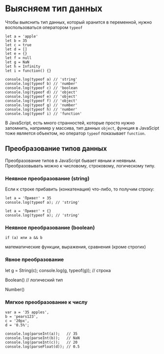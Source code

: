 # Выясняем тип данных
Чтобы выяснить тип данных, который хранится в переменной, нужно воспользоваться оператором `typeof`

    let a = 'apple'
    let b = 35
    let c = true
    let d = []
    let e = {}
    let f = null
    let g = NaN
    let h = Infinity
    let i = function() {}

    console.log(typeof a) // 'string'
    console.log(typeof b) // 'number'
    console.log(typeof c) // 'boolean
    console.log(typeof d) // 'object'
    console.log(typeof e) // 'object'
    console.log(typeof f) // 'object'
    console.log(typeof g) // 'number'
    console.log(typeof h) // 'number'
    console.log(typeof i) // 'function'

В JavaScript, есть много странностей, которые просто нужно запомнить, например у массива, тип данных `object`, функция в JavaScipt тоже является объектом, но оператор `typeof` показывает `function`.

## Преобразование типов данных
Преобразование типов в JavaScript бывает явным и неявным. Преобразовывать можно к числовому, строковому, логическому типу.

### Неявное преобразование (string)
Если к строке прибавить (конкатенация) что-либо, то получим строку:

    let a = 'Привет' + 35
    console.log(typeof a); // 'string'

    let a = 'Привет' + {}
    console.log(typeof a); // 'string'

### Неявное преобразование (boolean)

    if (a) или a && b

математические функции, выражения, сравнения (кроме строгих)

### Явное преобразование
let g = String(c);
console.log(g, typeof(g)); // строка

Boolean() // логический тип

Number()

### Мягкое преобразование к числу

    var a = '35 apples',
    b = 'pears123',
    c = '20px',
    d = '0.5%';

    console.log(parseInt(a));   // 35
    console.log(parseInt(b));   // NaN
    console.log(parseInt(c));   // 20
    console.log(parseFloat(d)); // 0.5

